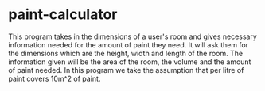 # paint-calculator
This program takes in the dimensions of a user's room and gives necessary information needed for the amount of paint they need. 
It will ask them for the dimensions which are the height, width and length of the room. The information given will be the area of the room, the volume and the amount of paint needed.
In this program we take the assumption that per litre of paint covers 10m^2 of paint.
